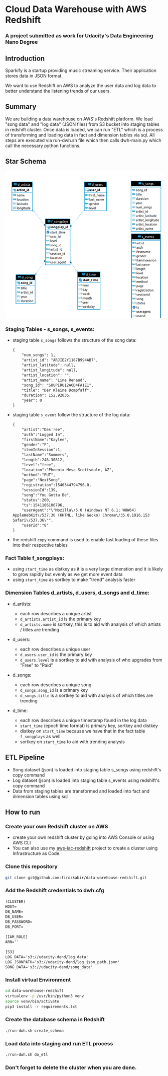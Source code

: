 # Cloud Data Warehouse with AWS Redshift
### A project submitted as work for Udacity's Data Engineering Nano Degree

## Introduction
Sparkify is a startup providing music streaming service. Their application stores data in JSON format. 

We want to use Redshift on AWS to analyze the user data and log data to better understand the listening trends of our users. 

## Summary
We are building a data warehouse on AWS's Redshift platform. 
We load "song data" and "log data" (JSON files) from S3 bucket into staging tables in redshift cluster. 
Once data is loaded, we can run "ETL" which is a process of transforming and loading data in fact and dimension tables via sql. 
All steps are executed via run-dwh.sh file which then calls dwh-main.py which call the necessary python functions. 


## Star Schema

![star schema](model.png)

### Staging Tables - s_songs, s_events:
* staging table `s_songs` follows the structure of the song data: 
    ```
    {
        "num_songs": 1, 
        "artist_id": "ARJIE2Y1187B994AB7", 
        "artist_latitude": null, 
        "artist_longitude": null, 
        "artist_location": "", 
        "artist_name": "Line Renaud", 
        "song_id": "SOUPIRU12A6D4FA1E1", 
        "title": "Der Kleine Dompfaff", 
        "duration": 152.92036, 
        "year": 0
    }
    ```
* staging table `s_event` follow the structure of the log data:
    ```
    {
        "artist":"Des'ree",
        "auth":"Logged In",
        "firstName":"Kaylee",
        "gender":"F",
        "itemInSession":1,
        "lastName":"Summers",
        "length":246.30812,
        "level":"free",
        "location":"Phoenix-Mesa-Scottsdale, AZ",
        "method":"PUT",
        "page":"NextSong",
        "registration":1540344794796.0,
        "sessionId":139,
        "song":"You Gotta Be",
        "status":200,
        "ts":1541106106796,
        "userAgent":"\"Mozilla\/5.0 (Windows NT 6.1; WOW64) AppleWebKit\/537.36 (KHTML, like Gecko) Chrome\/35.0.1916.153 Safari\/537.36\"",
        "userId":"8"
    }
    ```
* the redshift `copy` command is used to enable fast loading of these files into their respective tables

### Fact Table f_songplays:
* using `start_time` as distkey as it is a very large dimenstion and it is likely to grow rapidly but evenly as we get more event data
* using `start_time` as sortkey to make "trend" analysis faster

### Dimension Tables d_artists, d_users, d_songs and d_time:
* d_artists:
    - each row describes a unique artist
    - `d_artists.artist_id` is the primary key
    - `d_artists.name` is sortkey, this is to aid with analysis of which artists / titles are trending

* d_users: 
    - each row describes a unique user
    - `d_users.user_id` is the primary key
    - `d_users.level` is a sortkey to aid with analysis of who upgrades from "Free" to "Paid"

* d_songs:
    - each row describes a unique song
    - `d_songs.song_id` is a primary key
    - `d_songs.title` is a sortkey to aid with analysis of which titles are trending

* d_time: 
    - each row describes a unique timestamp found in the log data
    - `start_time` (epoch time format) is primary key, sortkey and distkey
    - distkey on `start_time` because we have that in the fact table `f_songplays` as well
    - sortkey on `start_time` to aid with trending analysis  

## ETL Pipeline 

* Song dataset (json) is loaded into staging table s_songs using redshift's copy command 
* Log dataset (json) is loaded into staging table s_events using redshift's copy command 
* Data from staging tables are transformed and loaded into fact and dimension tables using sql


## How to run

### Create your own Redshift cluster on AWS
* create your own redshift cluster by going into AWS Console or using AWS CLI
* You can also use my [aws-iac-redshift]('https://github.com/firozkabir/aws-iac-redshift') project to create a cluster using Infrastructure as Code. 



### Clone this repository
```bash
git clone git@github.com:firozkabir/data-warehouse-redshift.git
```


### Add the Redshift credentials to dwh.cfg
```
[CLUSTER]
HOST=
DB_NAME=
DB_USER=
DB_PASSWORD=
DB_PORT=

[IAM_ROLE]
ARN=''

[S3]
LOG_DATA='s3://udacity-dend/log_data'
LOG_JSONPATH='s3://udacity-dend/log_json_path.json'
SONG_DATA='s3://udacity-dend/song_data'
```

### Install virtual Environment
```bash
cd data-warehouse-redshift
virtualenv -p /usr/bin/python3 venv
source venv/bin/activate
pip3 install -r requirements.txt
```


### Create the database schema in Redshift
```bash
./run-dwh.sh create_schema
```


### Load data into staging and run ETL process
```bash
./run-dwh.sh do_etl
```


### Don't forget to delete the cluster when you are done.
